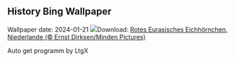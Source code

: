 ## History Bing Wallpaper
Wallpaper date: 2024-01-21
![](https://www.bing.com/th?id=OHR.SquirrelNetherlands_DE-DE9549410470_UHD.jpg&w=1000)Download: [Rotes Eurasisches Eichhörnchen, Niederlande (© Ernst Dirksen/Minden Pictures)](https://www.bing.com/th?id=OHR.SquirrelNetherlands_DE-DE9549410470_UHD.jpg)

Auto get programm by LtgX
